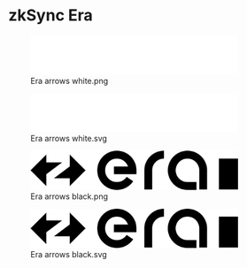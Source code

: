 # zkSync Era

<div>

<figure><img src="../../../.gitbook/assets/era-arrows-white.png" alt="Era arrows white.png" width="375"><figcaption>Era arrows white.png</figcaption></figure>

<figure><img src="../../../.gitbook/assets/era-arrows-white.svg" alt="Era arrows white.svg" width="375"><figcaption>Era arrows white.svg</figcaption></figure>

</div>

<div>

<figure><img src="../../../.gitbook/assets/Era.png" alt="Era arrows black.png" width="375"><figcaption>Era arrows black.png</figcaption></figure>

</div>

<div>

<figure><img src="../../../.gitbook/assets/era-arrows-black.svg" alt="Era arrows black.svg" width="375"><figcaption>Era arrows black.svg</figcaption></figure>

</div>
